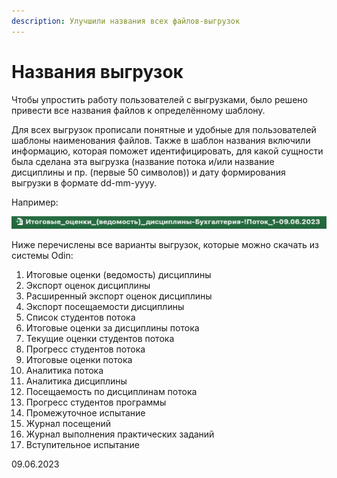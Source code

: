 ```yaml
---
description: Улучшили названия всех файлов-выгрузок
---
```


# Названия выгрузок

Чтобы упростить работу пользователей с выгрузками, было решено привести все названия файлов к определённому шаблону.

Для всех выгрузок прописали понятные и удобные для пользователей шаблоны наименования файлов. Также в шаблон названия включили информацию, которая поможет идентифицировать, для какой сущности была сделана эта выгрузка (название потока и/или название дисциплины и пр. (первые 50 символов)) и дату формирования выгрузки в формате dd-mm-yyyy.

Например:

![](<../../.gitbook/assets/image (6) (3).png>)

Ниже перечислены все варианты выгрузок, которые можно скачать из системы Odin:

1. Итоговые оценки (ведомость) дисциплины
2. Экспорт оценок дисциплины
3. Расширенный экспорт оценок дисциплины
4. Экспорт посещаемости дисциплины
5. Список студентов потока
6. Итоговые оценки за дисциплины потока
7. Текущие оценки студентов потока
8. Прогресс студентов потока
9. Итоговые оценки потока
10. Аналитика потока
11. Аналитика дисциплины
12. Посещаемость по дисциплинам потока
13. Прогресс студентов программы
14. Промежуточное испытание
15. Журнал посещений
16. Журнал выполнения практических заданий
17. Вступительное испытание

09.06.2023
